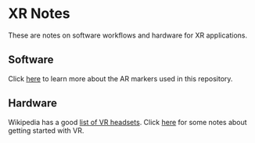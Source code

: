 # XR Notes
These are notes on software workflows and hardware for XR applications. 

## Software
Click [here](/documentation/ar-markers.md) to learn more about the AR markers used in this repository. 

## Hardware
Wikipedia has a good [list of VR headsets](https://en.wikipedia.org/wiki/List_of_virtual_reality_headsets). Click [here](/documentation/vr-notes.md) for some notes about getting started with VR. 
